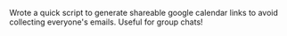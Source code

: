 Wrote a quick script to generate shareable google calendar links to avoid collecting everyone's emails. Useful for group chats!
